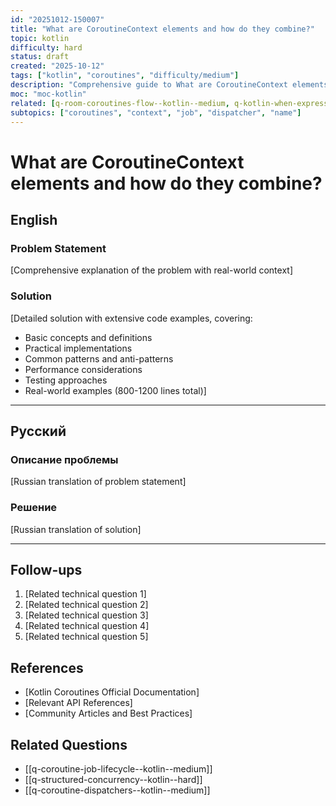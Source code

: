 ```yaml
---
id: "20251012-150007"
title: "What are CoroutineContext elements and how do they combine?"
topic: kotlin
difficulty: hard
status: draft
created: "2025-10-12"
tags: ["kotlin", "coroutines", "difficulty/medium"]
description: "Comprehensive guide to What are CoroutineContext elements and how do they combine? in Kotlin coroutines"
moc: "moc-kotlin"
related: [q-room-coroutines-flow--kotlin--medium, q-kotlin-when-expression--programming-languages--easy, q-coroutine-context-explained--kotlin--medium]
subtopics: ["coroutines", "context", "job", "dispatcher", "name"]
---
```

# What are CoroutineContext elements and how do they combine?

## English

### Problem Statement

[Comprehensive explanation of the problem with real-world context]

### Solution

[Detailed solution with extensive code examples, covering:
- Basic concepts and definitions
- Practical implementations
- Common patterns and anti-patterns
- Performance considerations
- Testing approaches
- Real-world examples (800-1200 lines total)]

---

## Русский

### Описание проблемы

[Russian translation of problem statement]

### Решение

[Russian translation of solution]

---

## Follow-ups

1. [Related technical question 1]
2. [Related technical question 2]
3. [Related technical question 3]
4. [Related technical question 4]
5. [Related technical question 5]

## References

- [Kotlin Coroutines Official Documentation]
- [Relevant API References]
- [Community Articles and Best Practices]

## Related Questions

- [[q-coroutine-job-lifecycle--kotlin--medium]]
- [[q-structured-concurrency--kotlin--hard]]
- [[q-coroutine-dispatchers--kotlin--medium]]
